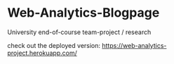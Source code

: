 # Web-Analytics-Blogpage
University end-of-course team-project / research

check out the deployed version:
https://web-analytics-project.herokuapp.com/